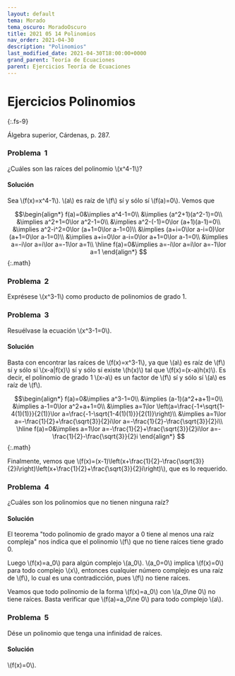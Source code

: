 ```yaml
---
layout: default
tema: Morado
tema_oscuro: MoradoOscuro
title: 2021 05 14 Polinomios
nav_order: 2021-04-30
description: "Polinomios"
last_modified_date: 2021-04-30T18:00:00+0000
grand_parent: Teoría de Ecuaciones
parent: Ejercicios Teoría de Ecuaciones
---
```


# Ejercicios&nbsp;<span class="deg-sitio deg-sitio-texto">Polinomios</span>
{:.fs-9}

Álgebra superior, Cárdenas, p. 287.

### Problema &nbsp;<span class="deg-sitio deg-sitio-texto">1</span>

¿Cuáles son las raíces del polinomio \\(x^4-1\\)?

#### Solución 

Sea \\(f(x)=x^4-1\\). \\(a\\) es raíz de \\(f\\) sí y sólo sí \\(f(a)=0\\). Vemos que

$$\begin{align*}
f(a)=0&\implies a^4-1=0\\
&\implies (a^2+1)(a^2-1)=0\\
&\implies a^2+1=0\lor a^2-1=0\\
&\implies a^2-(-1)=0\lor (a+1)(a-1)=0\\
&\implies a^2-i^2=0\lor (a+1=0\lor a-1=0)\\
&\implies (a+i=0\lor a-i=0)\lor (a+1=0\lor a-1=0)\\
&\implies a+i=0\lor a-i=0\lor a+1=0\lor a-1=0\\
&\implies a=-i\lor a=i\lor a=-1\lor a=1\\
\hline
f(a)=0&\implies a=-i\lor a=i\lor a=-1\lor a=1
\end{align*}
$${:.math}

### Problema &nbsp;<span class="deg-sitio deg-sitio-texto">2</span>

Exprésese \\(x^3-1\\) como producto de polinomios de grado 1.

### Problema &nbsp;<span class="deg-sitio deg-sitio-texto">3</span>

Resuélvase la ecuación \\(x^3-1=0\\).
#### Solución 

Basta con encontrar las raíces de \\(f(x)=x^3-1\\), ya que \\(a\\) es raíz de \\(f\\) sí y sólo sí \\(x-a\|f(x)\\) sí y sólo sí existe \\(h(x)\\) tal que \\(f(x)=(x-a)h(x)\\). Es decir, el polinomio de grado 1 \\(x-a\\) es un factor de \\(f\\) sí y sólo sí \\(a\\) es raíz de \\(f\\).

$$\begin{align*}
f(a)=0&\implies a^3-1=0\\
&\implies (a-1)(a^2+a+1)=0\\
&\implies a-1=0\lor a^2+a+1=0\\
&\implies a=1\lor \left(a=\frac{-1+\sqrt{1-4(1)(1)}}{2(1)}\lor a=\frac{-1-\sqrt{1-4(1)(1)}}{2(1)}\right)\\
&\implies a=1\lor a=-\frac{1}{2}+\frac{\sqrt{3}}{2}i\lor a=-\frac{1}{2}-\frac{\sqrt{3}}{2}i\\
\hline
f(a)=0&\implies a=1\lor a=-\frac{1}{2}+\frac{\sqrt{3}}{2}i\lor a=-\frac{1}{2}-\frac{\sqrt{3}}{2}i
\end{align*}
$${:.math}

Finalmente, vemos que \\(f(x)=(x-1)\left(x+\frac{1}{2}-\frac{\sqrt{3}}{2}i\right)\left(x+\frac{1}{2}+\frac{\sqrt{3}}{2}i\right)\\), que es lo requerido.

### Problema &nbsp;<span class="deg-sitio deg-sitio-texto">4</span>

¿Cuáles son los polinomios que no tienen ninguna raíz?

#### Solución

El teorema "todo polinomio de grado mayor a 0 tiene al menos una raíz compleja" nos indica que el polinomio \\(f\\) que no tiene raíces tiene grado 0.

Luego \\(f(x)=a_0\\) para algún complejo \\(a_0\\). \\(a_0=0\\) implica \\(f(x)=0\\) para todo complejo \\(x\\), entonces cualquier número complejo es una raíz de \\(f\\), lo cual es una contradicción, pues \\(f\\) no tiene raíces.

Veamos que todo polinomio de la forma \\(f(x)=a_0\\) con \\(a_0\ne 0\\) no tiene raíces. Basta verificar que \\(f(a)=a_0\ne 0\\) para todo complejo \\(a\\).

### Problema &nbsp;<span class="deg-sitio deg-sitio-texto">5</span>

Dése un polinomio que tenga una infinidad de raíces.

#### Solución

\\(f(x)=0\\).